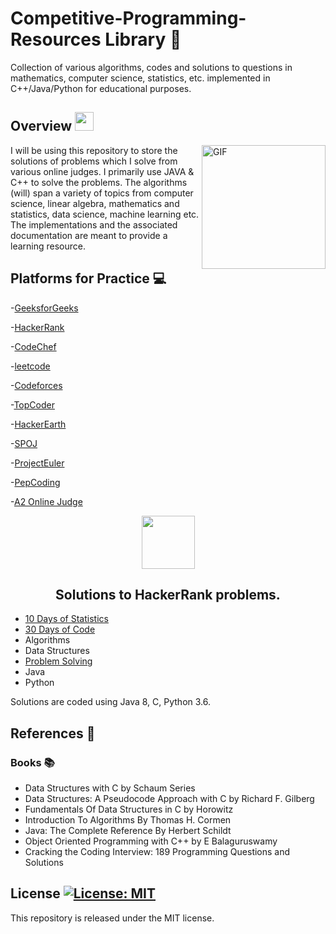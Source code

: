 # Competitive-Programming-Resources Library :dart:

Collection of various algorithms, codes and solutions to questions in mathematics, computer science, statistics, etc. implemented in C++/Java/Python for educational purposes.
## Overview <img src="https://media.giphy.com/media/WUlplcMpOCEmTGBtBW/giphy.gif" width="30">
<img align="right" height="198px" alt="GIF" src="https://i.pinimg.com/originals/e4/26/70/e426702edf874b181aced1e2fa5c6cde.gif" />
I will be using this repository to store the solutions of problems which I solve from various online judges. I primarily use JAVA & C++ to solve the problems.
The algorithms (will) span a variety of topics from computer science, linear algebra, mathematics and statistics, data science, machine learning etc.
The implementations and the associated documentation are meant to provide a learning resource. 

## Platforms for Practice :computer:

-[GeeksforGeeks](https://practice.geeksforgeeks.org)

-[HackerRank](https://www.hackerrank.com/interview/interview-preparation-kit)

-[CodeChef](https://www.codechef.com/problems)

-[leetcode](https://leetcode.com/problemset/all)

-[Codeforces](http://codeforces.com/contests)

-[TopCoder](https://www.topcoder.com)

-[HackerEarth](https://www.hackerearth.com/challenges/)

-[SPOJ](https://www.spoj.com/users/)

-[ProjectEuler](https://projecteuler.net/archives)

-[PepCoding](https://www.pepcoding.com/resources)

-[A2 Online Judge](https://a2oj.com/ps)


<p align="center">
    <a href="https://www.hackerrank.com/salmasaa02">
        <img height=85 src="https://d3keuzeb2crhkn.cloudfront.net/hackerrank/assets/styleguide/logo_wordmark-f5c5eb61ab0a154c3ed9eda24d0b9e31.svg">
    </a>
    <br><h2 align = "center">Solutions to HackerRank problems.</h2>
</p>

* [10 Days of Statistics](#10-days-of-statistics)
* [30 Days of Code](#30-days-of-code)
* Algorithms
* Data Structures
* [Problem Solving](#problem-solving)
* Java
* Python

Solutions are coded using Java 8, C, Python 3.6.


## References :scroll:
### Books :books:

- Data Structures with C by Schaum Series
- Data Structures: A Pseudocode Approach with C by Richard F. Gilberg
- Fundamentals Of Data Structures in C by Horowitz
- Introduction To Algorithms By Thomas H. Cormen
- Java: The Complete Reference By Herbert Schildt
- Object Oriented Programming with C++ by E Balaguruswamy
- Cracking the Coding Interview: 189 Programming Questions and Solutions

## License [![License: MIT](https://img.shields.io/badge/License-MIT-yellow.svg)](https://opensource.org/licenses/MIT)
This repository is released under the MIT license. 
